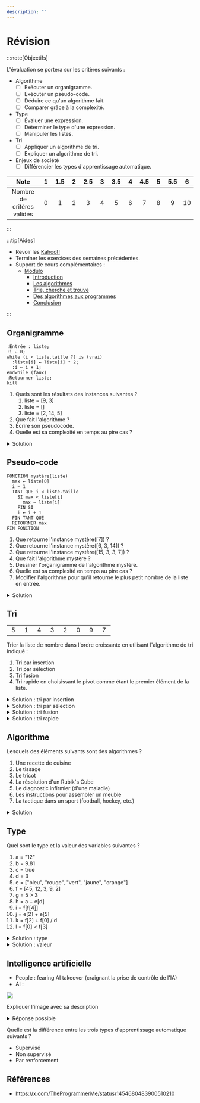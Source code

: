 ```yaml
---
description: ""
---
```


# Révision

:::note[Objectifs]

L'évaluation se portera sur les critères suivants :

- Algorithme
  - [ ] Exécuter un organigramme.
  - [ ] Exécuter un pseudo-code.
  - [ ] Déduire ce qu'un algorithme fait.
  - [ ] Comparer grâce à la complexité.
- Type
  - [ ] Évaluer une expression.
  - [ ] Déterminer le type d'une expression.
  - [ ] Manipuler les listes.
- Tri
  - [ ] Appliquer un algorithme de tri.
  - [ ] Expliquer un algorithme de tri.
- Enjeux de société
  - [ ] Différencier les types d'apprentissage automatique.

|            Note            | &nbsp;1&nbsp; | 1.5 | &nbsp;2&nbsp; | 2.5 | &nbsp;3&nbsp; | 3.5 | &nbsp;4&nbsp; | 4.5 | &nbsp;5&nbsp; | 5.5 | &nbsp;6&nbsp; |
| :------------------------: | :-----------: | :-: | :-----------: | :-: | :-----------: | :-: | :-----------: | :-: | :-----------: | :-: | :-----------: |
| Nombre de critères validés |       0       |  1  |       2       |  3  |       4       |  5  |       6       |  7  |       8       |  9  |      10       |

:::

:::tip[Aides]

- Revoir les [Kahoot!](https://create.kahoot.it/course/35fbf9aa-6efa-411f-a047-f13ed32809bd)
- Terminer les exercices des semaines précédentes.
- Support de cours complémentaires :
  - [Modulo](https://apprendre.modulo-info.ch/algo1/intro.html)
    - [Introduction](https://apprendre.modulo-info.ch/algo1/intro.html)
    - [Les algorithmes](https://apprendre.modulo-info.ch/algo1/algorithmes.html)
    - [Trie, cherche et trouve](https://apprendre.modulo-info.ch/algo1/tri.html)
    - [Des algorithmes aux programmes](https://apprendre.modulo-info.ch/algo1/algo-progs.html)
    - [Conclusion](https://apprendre.modulo-info.ch/algo1/conclusion.html)

:::

## Organigramme

```kroki type=plantuml
:Entrée : liste;
:i ← 0;
while (i < liste.taille ?) is (vrai)
  :liste[i] ← liste[i] * 2;
  :i ← i + 1;
endwhile (faux)
:Retourner liste;
kill
```

1. Quels sont les résultats des instances suivantes ?
   1. liste = [9, 3]
   2. liste = []
   3. liste = [2, 14, 5]
2. Que fait l'algorithme ?
3. Écrire son pseudocode.
4. Quelle est sa complexité en temps au pire cas ?

<details>
<summary>Solution</summary>

1. Les résultats des instances sont :
   1. liste = [18, 6]
   2. liste = []
   3. liste = [4, 28, 10]
2. L'algorithme double chaque élément de la liste.
3. Pseudo-code :
   ```plaintext
   FONCTION double(liste)
     i ← 0
     TANT QUE i < liste.taille
       liste[i] ← liste[i] * 2
       i ← i + 1
     FIN TANT QUE
     RETOURNER liste
   FIN FONCTION
   ```
4. La complexité en temps au pire cas est de O(n), car l'algorithme parcourt tous les éléments de la liste avec une boucle `TANT QUE`.

</details>

## Pseudo-code

```
FONCTION mystère(liste)
  max ← liste[0]
  i ← 1
  TANT QUE i < liste.taille
    SI max < liste[i]
      max ← liste[i]
    FIN SI
    i ← i + 1
  FIN TANT QUE
  RETOURNER max
FIN FONCTION
```

1. Que retourne l'instance mystère([7]) ?
2. Que retourne l'instance mystère([6, 3, 14]) ?
3. Que retourne l'instance mystère([15, 3, 3, 7]) ?
4. Que fait l'algorithme mystère ?
5. Dessiner l'organigramme de l'algorithme mystère.
6. Quelle est sa complexité en temps au pire cas ?
7. Modifier l'algorithme pour qu'il retourne le plus petit nombre de la liste en entrée.

<details>
<summary>Solution</summary>

1. 7
2. 14
3. 15
4. L'algorithme mystère retourne le plus grand nombre de la liste en entrée.
5. Organigramme :

```kroki type=plantuml
:Entrée : liste;
:max ← liste[0]\ni ← 1;
while (i < liste.taille ?) is (vrai)
  if (max < liste[i] ?) then (vrai)
    :max ← liste[i];
  endif
  :i ← i + 1;
endwhile (faux)
:Retourner max;
kill
```

6. La complexité en temps au pire cas est de O(n), car l'algorithme parcourt tous les éléments de la liste avec une boucle `TANT QUE`.
7. Pseudo-code :

```plaintext
FONCTION mystère(liste)
  min ← liste[0]
  i ← 1
  TANT QUE i < liste.taille
    SI min > liste[i]
      min ← liste[i]
    FIN SI
    i ← i + 1
  FIN TANT QUE
  RETOURNER min
FIN FONCTION
```

</details>

## Tri

|               |               |               |               |               |               |               |               |
| :-----------: | :-----------: | :-----------: | :-----------: | :-----------: | :-----------: | :-----------: | :-----------: |
| &nbsp;5&nbsp; | &nbsp;1&nbsp; | &nbsp;4&nbsp; | &nbsp;3&nbsp; | &nbsp;2&nbsp; | &nbsp;0&nbsp; | &nbsp;9&nbsp; | &nbsp;7&nbsp; |

Trier la liste de nombre dans l'ordre croissante en utilisant l'algorithme de tri indiqué :

1. Tri par insertion
2. Tri par sélection
3. Tri fusion
4. Tri rapide en choisissant le pivot comme étant le premier élément de la liste.

<details>
<summary>Solution : tri par insertion</summary>

| &nbsp;5&nbsp; | &nbsp;1&nbsp; | &nbsp;4&nbsp; | &nbsp;3&nbsp; | &nbsp;2&nbsp; | &nbsp;0&nbsp; | &nbsp;9&nbsp; | &nbsp;7&nbsp; |
| :-----------: | :-----------: | :-----------: | :-----------: | :-----------: | :-----------: | :-----------: | :-----------: |
|       1       |       5       |       4       |       3       |       2       |       0       |       9       |       7       |
|       1       |       4       |       5       |       3       |       2       |       0       |       9       |       7       |
|       1       |       4       |       3       |       5       |       2       |       0       |       9       |       7       |
|       1       |       3       |       4       |       5       |       2       |       0       |       9       |       7       |
|       1       |       3       |       4       |       2       |       5       |       0       |       9       |       7       |
|       1       |       3       |       2       |       4       |       5       |       0       |       9       |       7       |
|       1       |       2       |       3       |       4       |       5       |       0       |       9       |       7       |
|       1       |       2       |       3       |       4       |       0       |       5       |       9       |       7       |
|       1       |       2       |       3       |       0       |       4       |       5       |       9       |       7       |
|       1       |       2       |       0       |       3       |       4       |       5       |       9       |       7       |
|       1       |       0       |       2       |       3       |       4       |       5       |       9       |       7       |
|       0       |       1       |       2       |       3       |       4       |       5       |       9       |       7       |
|       0       |       1       |       2       |       3       |       4       |       5       |       9       |       9       |

</details>

<details>
<summary>Solution : tri par sélection</summary>

| &nbsp;5&nbsp; | &nbsp;1&nbsp; | &nbsp;4&nbsp; | &nbsp;3&nbsp; | &nbsp;2&nbsp; | &nbsp;0&nbsp; | &nbsp;9&nbsp; | &nbsp;7&nbsp; |
| :-----------: | :-----------: | :-----------: | :-----------: | :-----------: | :-----------: | :-----------: | :-----------: |
|       0       |       1       |       4       |       3       |       2       |       5       |       9       |       7       |
|       0       |       1       |       2       |       3       |       4       |       5       |       9       |       7       |
|       0       |       1       |       2       |       3       |       4       |       5       |       9       |       7       |
|       0       |       1       |       2       |       3       |       4       |       5       |       7       |       9       |

</details>

<details>
<summary>Solution : tri fusion</summary>

<table>
  <tbody>
    <tr>
      <td colspan="8">
        <table>
          <tbody>
            <tr>
              <td>5</td>
              <td>1</td>
              <td>4</td>
              <td>3</td>
              <td>2</td>
              <td>0</td>
              <td>9</td>
              <td>7</td>
            </tr>
          </tbody>
        </table>
      </td>
    </tr>
    <tr>
      <td colspan="4">
        <table>
          <tbody>
            <tr>
              <td>5</td>
              <td>1</td>
              <td>4</td>
              <td>3</td>
            </tr>
          </tbody>
        </table>
      </td>
      <td colspan="4">
        <table>
          <tbody>
            <tr>
              <td>2</td>
              <td>0</td>
              <td>9</td>
              <td>7</td>
            </tr>
          </tbody>
        </table>
      </td>
    </tr>
    <tr>
      <td colspan="2">
        <table>
          <tbody>
            <tr>
              <td>5</td>
              <td>1</td>
            </tr>
          </tbody>
        </table>
      </td>
      <td colspan="2">
        <table>
          <tbody>
            <tr>
              <td>4</td>
              <td>3</td>
            </tr>
          </tbody>
        </table>
      </td>
      <td colspan="2">
        <table>
          <tbody>
            <tr>
              <td>2</td>
              <td>0</td>
            </tr>
          </tbody>
        </table>
      </td>
      <td colspan="2">
        <table>
          <tbody>
            <tr>
              <td>9</td>
              <td>7</td>
            </tr>
          </tbody>
        </table>
      </td>
    </tr>
    <tr>
      <td>
        <table>
          <tbody>
            <tr>
              <td>5</td>
            </tr>
          </tbody>
        </table>
      </td>
      <td>
        <table>
          <tbody>
            <tr>
              <td>1</td>
            </tr>
          </tbody>
        </table>
      </td>
      <td>
        <table>
          <tbody>
            <tr>
              <td>4</td>
            </tr>
          </tbody>
        </table>
      </td>
      <td>
        <table>
          <tbody>
            <tr>
              <td>3</td>
            </tr>
          </tbody>
        </table>
      </td>
      <td>
        <table>
          <tbody>
            <tr>
              <td>2</td>
            </tr>
          </tbody>
        </table>
      </td>
      <td>
        <table>
          <tbody>
            <tr>
              <td>0</td>
            </tr>
          </tbody>
        </table>
      </td>
      <td>
        <table>
          <tbody>
            <tr>
              <td>9</td>
            </tr>
          </tbody>
        </table>
      </td>
      <td>
        <table>
          <tbody>
            <tr>
              <td>7</td>
            </tr>
          </tbody>
        </table>
      </td>
    </tr>
    <tr>
      <td colspan="2">
        <table>
          <tbody>
            <tr>
              <td>1</td>
              <td>5</td>
            </tr>
          </tbody>
        </table>
      </td>
      <td colspan="2">
        <table>
          <tbody>
            <tr>
              <td>3</td>
              <td>4</td>
            </tr>
          </tbody>
        </table>
      </td>
      <td colspan="2">
        <table>
          <tbody>
            <tr>
              <td>0</td>
              <td>2</td>
            </tr>
          </tbody>
        </table>
      </td>
      <td colspan="2">
        <table>
          <tbody>
            <tr>
              <td>7</td>
              <td>9</td>
            </tr>
          </tbody>
        </table>
      </td>
    </tr>
    <tr>
      <td colspan="4">
        <table>
          <tbody>
            <tr>
              <td>1</td>
              <td>3</td>
              <td>4</td>
              <td>5</td>
            </tr>
          </tbody>
        </table>
      </td>
      <td colspan="4">
        <table>
          <tbody>
            <tr>
              <td>0</td>
              <td>2</td>
              <td>7</td>
              <td>9</td>
            </tr>
          </tbody>
        </table>
      </td>
    </tr>
    <tr>
      <td colspan="8">
        <table>
          <tbody>
            <tr>
              <td>0</td>
              <td>1</td>
              <td>2</td>
              <td>3</td>
              <td>4</td>
              <td>5</td>
              <td>7</td>
              <td>9</td>
            </tr>
          </tbody>
        </table>
      </td>
    </tr>
  </tbody>
</table>

</details>

<details>
<summary>Solution : tri rapide</summary>

| &nbsp;5&nbsp; | &nbsp;1&nbsp; | &nbsp;4&nbsp; | &nbsp;3&nbsp; | &nbsp;2&nbsp; | &nbsp;0&nbsp; | &nbsp;9&nbsp; | &nbsp;7&nbsp; |
| :-----------: | :-----------: | :-----------: | :-----------: | :-----------: | :-----------: | :-----------: | :-----------: |
|     **5**     |       1       |       4       |       3       |       2       |       0       |       9       |       7       |
|     **0**     |       1       |       4       |       3       |       2       |      _5_      |       9       |       7       |
|      _0_      |     **1**     |       4       |       3       |       2       |      _5_      |       9       |       7       |
|      _0_      |     **1**     |       4       |       3       |       2       |      _5_      |       9       |       7       |
|      _0_      |      _1_      |     **4**     |       3       |       2       |      _5_      |       9       |       7       |
|      _0_      |      _1_      |     **2**     |       3       |      _4_      |      _5_      |       9       |       7       |
|      _0_      |      _1_      |      _2_      |     **3**     |      _4_      |      _5_      |       9       |       7       |
|      _0_      |      _1_      |      _2_      |      _3_      |      _4_      |      _5_      |     **9**     |       7       |
|      _0_      |      _1_      |      _2_      |      _3_      |      _4_      |      _5_      |      _7_      |     **9**     |
|      _0_      |      _1_      |      _2_      |      _3_      |      _4_      |      _5_      |      _7_      |      _9_      |

En gras, les pivots. En souligné, les éléments déjà triés.

</details>

## Algorithme

Lesquels des éléments suivants sont des algorithmes ?

1. Une recette de cuisine
2. Le tissage
3. Le tricot
4. La résolution d'un Rubik's Cube
5. Le diagnostic infirmier (d'une maladie)
6. Les instructions pour assembler un meuble
7. La tactique dans un sport (football, hockey, etc.)

<details>
<summary>Solution</summary>

Ce sont tous des algorithmes, car ils décrivent une suite d'étapes à suivre pour atteindre un objectif : https://fr.wikipedia.org/wiki/Algorithme#Algorithmes_dans_la_vie_quotidienne

</details>

## Type

Quel sont le type et la valeur des variables suivantes ?

1. a = "12"
2. b = 9.81
3. c = true
4. d = 3
5. e = ["bleu", "rouge", "vert", "jaune", "orange"]
6. f = [45, 12, 3, 9, 2]
7. g = 5 > 3
8. h = a + e[d]
9. i = f[f[4]]
10. j = e[2] + e[5]
11. k = f[2] + f[0] / d
12. l = f[0] < f[3]

<details>
<summary>Solution : type</summary>

1. a : string
2. b : float
3. c : boolean
4. d : integer
5. e : list (liste de string)
6. f : list (liste d'entiers)
7. g : boolean
8. h : string
9. i : integer
10. j : erreur
11. k : float
12. l : boolean

</details>

<details>
<summary>Solution : valeur</summary>

1. a : "12"
2. b : 9.81
3. c : true
4. d : 3
5. e : ["bleu", "rouge", "vert", "jaune", "orange"]
6. f : [47, 12, 3, 9, 2]
7. g : true
8. h : "12jaune"
9. i : 3
10. j : erreur
11. k : 18.0
12. l : false

</details>

## Intelligence artificielle

- People : fearing AI takeover (craignant la prise de contrôle de l'IA)
- AI :

![](https://pbs.twimg.com/media/FDAQL5CXsAMDDks?format=jpg&name=medium)

Expliquer l'image avec sa description

<details>
<summary>Réponse possible</summary>

L'image montre que l'IA n'est peut-être pas aussi intelligente que nous le pensons, car elle ne peut déduire qu'à partir de données qu'on lui donne.
Ses capacités sont limitées par la qualité des données qu'elle reçoit.

</details>

Quelle est la différence entre les trois types d'apprentissage automatique suivants ?

- Supervisé
- Non supervisé
- Par renforcement

## Références

- https://x.com/TheProgrammerMe/status/1454680483900510210
